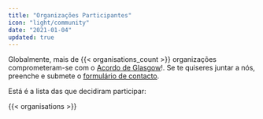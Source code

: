 ```yaml
---
title: "Organizações Participantes"
icon: "light/community"
date: "2021-01-04"
updated: true
---
```


Globalmente, mais de {{< organisations_count >}} organizações comprometeram-se com o [Acordo de Glasgow](../agreement)!. Se te quiseres juntar a nós, preenche e submete o [formulário de contacto](../contact).  

Está é a lista das que decidiram participar:  

{{< organisations >}}
